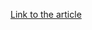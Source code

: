 [Link to the article](https://www.crowdstrike.com/en-us/blog/5-crucial-steps-to-protect-your-resources-in-google-cloud/)
